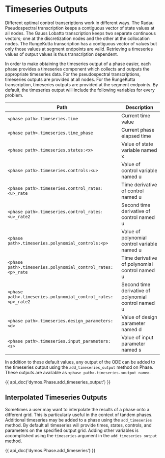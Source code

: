 # Timeseries Outputs

Different optimal control transcriptions work in different ways.
The Radau Pseudospectral transcription keeps a contiguous vector of state values at all nodes.
The Gauss Lobatto transcription keeps two separate continuous vectors; one at the discretization nodes and the other at the collocation nodes.
The RungeKutta transcription has a contiguous vector of values but only those values at segment endpoints are valid.
Retrieving a timeseries values of output values is thus transcription dependent.

In order to make obtaining the timeseries output of a phase easier, each phase provides a timeseries component which collects and outputs the appropriate timeseries data.
For the pseudospectral transcriptions, timeseries outputs are provided at all nodes.
For the RungeKutta transcription, timeseries outputs are provided at the segment endpoints.
By default, the timeseries output will include the following variables for every problem.

|Path                                                          | Description                                         |
|--------------------------------------------------------------|-----------------------------------------------------|
|``<phase path>.timeseries.time``                              |Current time value                                   |
|``<phase path>.timeseries.time_phase``                        |Current phase elapsed time                           |
|``<phase path>.timeseries.states:<x>``                        |Value of state variable named x                      |
|``<phase path>.timeseries.controls:<u>``                      |Value of control variable named u                    |
|``<phase path>.timeseries.control_rates:<u>_rate``            |Time derivative of control named u                   |
|``<phase path>.timeseries.control_rates:<u>_rate2``           |Second time derivative of control named u            |
|``<phase path>.timeseries.polynomial_controls:<p>``           |Value of polynomial control variable named u         |
|``<phase path>.timeseries.polynomial_control_rates:<p>_rate`` |Time derivative of polynomial control named u        |
|``<phase path>.timeseries.polynomial_control_rates:<p>_rate2``|Second time derivative of polynomial control named u |
|``<phase path>.timeseries.design_parameters:<d>``             |Value of design parameter named d                    |
|``<phase path>.timeseries.input_parameters:<s>``              |Value of input parameter named s                     |

In addition to these default values, any output of the ODE can be added to the timeseries output
using the ``add_timeseries_output`` method on Phase.  These outputs are available as
``<phase path>.timeseries.<output name>``.

{{ api_doc('dymos.Phase.add_timeseries_output') }}

## Interpolated Timeseries Outputs

Sometimes a user may want to interpolate the results of a phase onto a different grid.  This is particularly
useful in the context of tandem phases.  Additional timeseries may be added to a phase using the
``add_timeseries`` method.  By default all timeseries will provide times, states, controls, and
parameters on the specified output grid.  Adding other variables is accomplished using the
``timeseries`` argument in the ``add_timeseries_output`` method.

{{ api_doc('dymos.Phase.add_timeseries') }}
